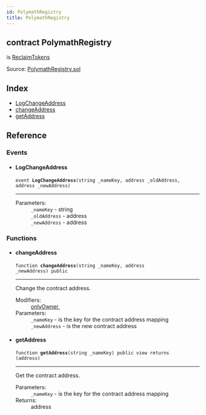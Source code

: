 ```yaml
---
id: PolymathRegistry
title: PolymathRegistry
---
```


<div class="contract-doc"><div class="contract"><h2 class="contract-header"><span class="contract-kind">contract</span> PolymathRegistry</h2><p class="base-contracts"><span>is</span> <a href="ReclaimTokens.html">ReclaimTokens</a></p><div class="source">Source: <a href="git+https://github.com/PolymathNetwork/polymath-core/blob/v1.4.0/contracts/PolymathRegistry.sol" target="_blank">PolymathRegistry.sol</a></div></div><div class="index"><h2>Index</h2><ul><li><a href="PolymathRegistry.html#LogChangeAddress">LogChangeAddress</a></li><li><a href="PolymathRegistry.html#changeAddress">changeAddress</a></li><li><a href="PolymathRegistry.html#getAddress">getAddress</a></li></ul></div><div class="reference"><h2>Reference</h2><div class="events"><h3>Events</h3><ul><li><div class="item event"><span id="LogChangeAddress" class="anchor-marker"></span><h4 class="name">LogChangeAddress</h4><div class="body"><code class="signature">event <strong>LogChangeAddress</strong><span>(string _nameKey, address _oldAddress, address _newAddress) </span></code><hr/><dl><dt><span class="label-parameters">Parameters:</span></dt><dd><div><code>_nameKey</code> - string</div><div><code>_oldAddress</code> - address</div><div><code>_newAddress</code> - address</div></dd></dl></div></div></li></ul></div><div class="functions"><h3>Functions</h3><ul><li><div class="item function"><span id="changeAddress" class="anchor-marker"></span><h4 class="name">changeAddress</h4><div class="body"><code class="signature">function <strong>changeAddress</strong><span>(string _nameKey, address _newAddress) </span><span>public </span></code><hr/><div class="description"><p>Change the contract address.</p></div><dl><dt><span class="label-modifiers">Modifiers:</span></dt><dd><a href="es_openzeppelin-solidity_contracts_ownership_Ownable.html#onlyOwner">onlyOwner </a></dd><dt><span class="label-parameters">Parameters:</span></dt><dd><div><code>_nameKey</code> - is the key for the contract address mapping</div><div><code>_newAddress</code> - is the new contract address</div></dd></dl></div></div></li><li><div class="item function"><span id="getAddress" class="anchor-marker"></span><h4 class="name">getAddress</h4><div class="body"><code class="signature">function <strong>getAddress</strong><span>(string _nameKey) </span><span>public </span><span>view </span><span>returns  (address) </span></code><hr/><div class="description"><p>Get the contract address.</p></div><dl><dt><span class="label-parameters">Parameters:</span></dt><dd><div><code>_nameKey</code> - is the key for the contract address mapping</div></dd><dt><span class="label-return">Returns:</span></dt><dd>address</dd></dl></div></div></li></ul></div></div></div>
